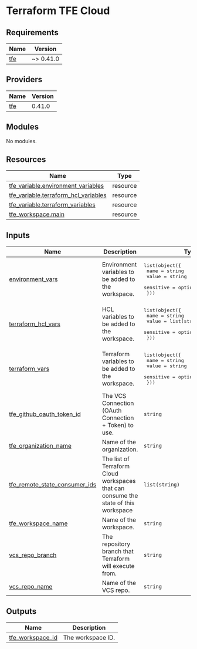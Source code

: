 # Terraform TFE Cloud

<!-- BEGINNING OF PRE-COMMIT-TERRAFORM DOCS HOOK -->
## Requirements

| Name | Version |
|------|---------|
| <a name="requirement_tfe"></a> [tfe](#requirement\_tfe) | ~> 0.41.0 |

## Providers

| Name | Version |
|------|---------|
| <a name="provider_tfe"></a> [tfe](#provider\_tfe) | 0.41.0 |

## Modules

No modules.

## Resources

| Name | Type |
|------|------|
| [tfe_variable.environment_variables](https://registry.terraform.io/providers/hashicorp/tfe/latest/docs/resources/variable) | resource |
| [tfe_variable.terraform_hcl_variables](https://registry.terraform.io/providers/hashicorp/tfe/latest/docs/resources/variable) | resource |
| [tfe_variable.terraform_variables](https://registry.terraform.io/providers/hashicorp/tfe/latest/docs/resources/variable) | resource |
| [tfe_workspace.main](https://registry.terraform.io/providers/hashicorp/tfe/latest/docs/resources/workspace) | resource |

## Inputs

| Name | Description | Type | Default | Required |
|------|-------------|------|---------|:--------:|
| <a name="input_environment_vars"></a> [environment\_vars](#input\_environment\_vars) | Environment variables to be added to the workspace. | <pre>list(object({<br>    name      = string<br>    value     = string<br>    sensitive = optional(bool, false)<br>  }))</pre> | `[]` | no |
| <a name="input_terraform_hcl_vars"></a> [terraform\_hcl\_vars](#input\_terraform\_hcl\_vars) | HCL variables to be added to the workspace. | <pre>list(object({<br>    name      = string<br>    value     = list(string)<br>    sensitive = optional(bool, false)<br>  }))</pre> | `[]` | no |
| <a name="input_terraform_vars"></a> [terraform\_vars](#input\_terraform\_vars) | Terraform variables to be added to the workspace. | <pre>list(object({<br>    name      = string<br>    value     = string<br>    sensitive = optional(bool, false)<br>  }))</pre> | `[]` | no |
| <a name="input_tfe_github_oauth_token_id"></a> [tfe\_github\_oauth\_token\_id](#input\_tfe\_github\_oauth\_token\_id) | The VCS Connection (OAuth Connection + Token) to use. | `string` | n/a | yes |
| <a name="input_tfe_organization_name"></a> [tfe\_organization\_name](#input\_tfe\_organization\_name) | Name of the organization. | `string` | n/a | yes |
| <a name="input_tfe_remote_state_consumer_ids"></a> [tfe\_remote\_state\_consumer\_ids](#input\_tfe\_remote\_state\_consumer\_ids) | The list of Terraform Cloud workspaces that can consume the state of this workspace | `list(string)` | `[]` | no |
| <a name="input_tfe_workspace_name"></a> [tfe\_workspace\_name](#input\_tfe\_workspace\_name) | Name of the workspace. | `string` | n/a | yes |
| <a name="input_vcs_repo_branch"></a> [vcs\_repo\_branch](#input\_vcs\_repo\_branch) | The repository branch that Terraform will execute from. | `string` | n/a | yes |
| <a name="input_vcs_repo_name"></a> [vcs\_repo\_name](#input\_vcs\_repo\_name) | Name of the VCS repo. | `string` | n/a | yes |

## Outputs

| Name | Description |
|------|-------------|
| <a name="output_tfe_workspace_id"></a> [tfe\_workspace\_id](#output\_tfe\_workspace\_id) | The workspace ID. |
<!-- END OF PRE-COMMIT-TERRAFORM DOCS HOOK -->
